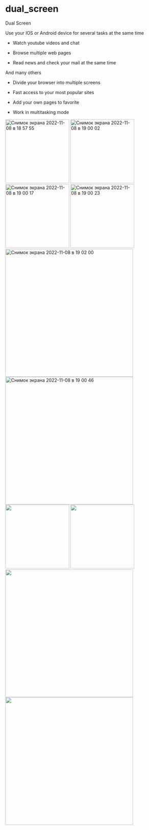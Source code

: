 # dual_screen


Dual Screen 

Use your IOS or Android device for several tasks at the same time

- Watch youtube videos and chat

- Browse multiple web pages

- Read news and check your mail at the same time

And many others


- Divide your browser into multiple screens

- Fast access to your most popular sites

- Add your own pages to favorite

- Work in multitasking mode

<img width="200" alt="Снимок экрана 2022-11-08 в 18 57 55" src="https://user-images.githubusercontent.com/111867806/200573328-7f0cb241-32a2-47c3-b575-89df0bf8061c.png">    
<img width="200" alt="Снимок экрана 2022-11-08 в 19 00 02" src="https://user-images.githubusercontent.com/111867806/200574191-7944fc8a-9081-45a0-b8a8-4082e251c9c7.png">    
<img width="200" alt="Снимок экрана 2022-11-08 в 19 00 17" src="https://user-images.githubusercontent.com/111867806/200574401-73c39a8c-6b73-48e4-9a81-203ce4bb3e5e.png">    
<img width="200" alt="Снимок экрана 2022-11-08 в 19 00 23" src="https://user-images.githubusercontent.com/111867806/200574633-0cf72f10-939c-428d-b5fb-01d0c07b5039.png">

<img width="400" alt="Снимок экрана 2022-11-08 в 19 02 00" src="https://user-images.githubusercontent.com/111867806/200575005-83d5608e-5663-44b1-ab47-fc305118ac59.png">   

<img width="400" alt="Снимок экрана 2022-11-08 в 19 00 46" src="https://user-images.githubusercontent.com/111867806/200575243-1b26048a-173e-4ce4-84e3-a2afb8f30319.png">


<img src="https://user-images.githubusercontent.com/111867806/200572579-1abd3529-5271-40b8-8243-c98a5cb66145.gif" width="200"> 

<img src="https://user-images.githubusercontent.com/111867806/200572611-1fca1fb7-dffb-4343-9a97-fd74ab3c8c05.gif" width="200"> 

<img src="https://user-images.githubusercontent.com/111867806/200572627-03ce5428-d9fa-4790-be82-a3e5378249f5.gif" width="400">  

<img src="https://user-images.githubusercontent.com/111867806/200572650-7fc7e387-6923-40a2-9763-8a8bf5712d83.gif" width="400"> 












